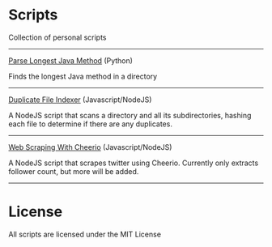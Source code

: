 # Scripts
Collection of personal scripts

***

[Parse Longest Java Method](https://github.com/devedge/Scripts/tree/master/Parse%20longest%20java%20method) (Python)

Finds the longest Java method in a directory
<br>

***

[Duplicate File Indexer](https://github.com/devedge/Scripts/tree/master/Duplicate%20File%20Indexer) (Javascript/NodeJS)

A NodeJS script that scans a directory and all its subdirectories, hashing each file to determine if there are any duplicates.
<br>

***

[Web Scraping With Cheerio](https://github.com/devedge/Scripts/tree/master/Web%20Scraping%20with%20Cheerio) (Javascript/NodeJS)

A NodeJS script that scrapes twitter using Cheerio. Currently only extracts follower count, but more will be added.
<br>

***

# License
All scripts are licensed under the MIT License
